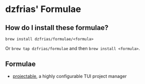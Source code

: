 # dzfrias' Formulae

## How do I install these formulae?

`brew install dzfrias/formulae/<formula>`

Or `brew tap dzfrias/formulae` and then `brew install <formula>`.

## Formulae

- [projectable](https://github.com/dzfrias/projectable), a highly configurable TUI project manager
